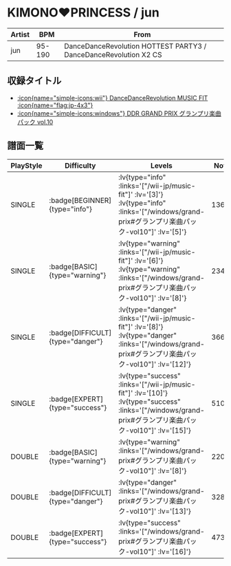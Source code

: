 # KIMONO♥PRINCESS / jun

|Artist|BPM|From|
|------|---|----|
|jun|95-190|DanceDanceRevolution HOTTEST PARTY3 / DanceDanceRevolution X2 CS|

## 収録タイトル

- [ :icon{name="simple-icons:wii"} DanceDanceRevolution MUSIC FIT :icon{name="flag:jp-4x3"} ](/wii-jp/music-fit)
- [ :icon{name="simple-icons:windows"} DDR GRAND PRIX グランプリ楽曲パック vol.10](/windows/grand-prix#グランプリ楽曲パック-vol10)

## 譜面一覧

|PlayStyle|Difficulty|Levels|Notes|Movie|
|---------|----------|------|-----|-----|
|SINGLE| :badge[BEGINNER]{type="info"} | :lv{type="info" :links='["/wii-jp/music-fit"]' :lv='[3]'}  :lv{type="info" :links='["/windows/grand-prix#グランプリ楽曲パック-vol10"]' :lv='[5]'} |136/14||
|SINGLE| :badge[BASIC]{type="warning"} | :lv{type="warning" :links='["/wii-jp/music-fit"]' :lv='[6]'}  :lv{type="warning" :links='["/windows/grand-prix#グランプリ楽曲パック-vol10"]' :lv='[8]'} |234/27||
|SINGLE| :badge[DIFFICULT]{type="danger"} | :lv{type="danger" :links='["/wii-jp/music-fit"]' :lv='[8]'}  :lv{type="danger" :links='["/windows/grand-prix#グランプリ楽曲パック-vol10"]' :lv='[12]'} |366/28||
|SINGLE| :badge[EXPERT]{type="success"} | :lv{type="success" :links='["/wii-jp/music-fit"]' :lv='[10]'}  :lv{type="success" :links='["/windows/grand-prix#グランプリ楽曲パック-vol10"]' :lv='[15]'} |510/35||
|DOUBLE| :badge[BASIC]{type="warning"} | :lv{type="warning" :links='["/windows/grand-prix#グランプリ楽曲パック-vol10"]' :lv='[8]'} |220/27||
|DOUBLE| :badge[DIFFICULT]{type="danger"} | :lv{type="danger" :links='["/windows/grand-prix#グランプリ楽曲パック-vol10"]' :lv='[13]'} |328/16||
|DOUBLE| :badge[EXPERT]{type="success"} | :lv{type="success" :links='["/windows/grand-prix#グランプリ楽曲パック-vol10"]' :lv='[16]'} |473/17||
